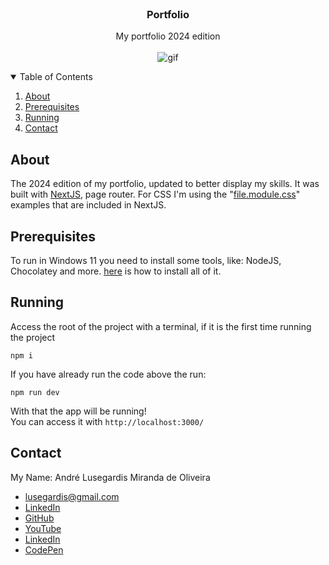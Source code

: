 <br />
<p align="center">

  <h3 align="center">Portfolio</h3>

  <p align="center">
    My portfolio 2024 edition
    <br />
    <br />
    <img src="_README.md/app.gif" alt="gif">
  </p>
</p>

<details open="open">
  <summary>Table of Contents</summary>
  <ol>
    <li><a href="#about">About</a></li>
    <li><a href="#prerequisites">Prerequisites</a></li>
    <li><a href="#running">Running</a></li>
    <li><a href="#contact">Contact</a></li>
  </ol>
</details>

## About

The 2024 edition of my portfolio, updated to better display my skills.
It was built with [NextJS](https://nextjs.org/), page router.
For CSS I'm using the "[file.module.css](https://nextjs.org/docs/pages/building-your-application/styling/css-modules)" examples that are included in NextJS.

## Prerequisites

To run in Windows 11 you need to install some tools, like: NodeJS, Chocolatey and more. [here](https://github.com/MestreALMO/React-Requires-To-Run-Windows-) is how to install all of it.
<br/>

## Running

Access the root of the project with a terminal, if it is the first time running the project

```
npm i
```

If you have already run the code above the run:

```
npm run dev
```

With that the app will be running!
<br />You can access it with `http://localhost:3000/`

## Contact

My Name: André Lusegardis Miranda de Oliveira

- lusegardis@gmail.com
- [LinkedIn](https://www.linkedin.com/comm/mynetwork/discovery-see-all?usecase=PEOPLE_FOLLOWS&followMember=andré-lusegardis)
- [GitHub](https://github.com/MestreALMO)
- [YouTube](https://www.youtube.com/@DeveloperALMO)
- [LinkedIn](https://twitter.com/Lusegardis)
- [CodePen](https://codepen.io/MestreALMO)
